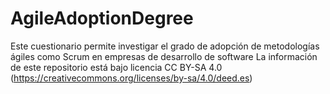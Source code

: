 # AgileAdoptionDegree
Este cuestionario permite investigar el grado de adopción de metodologías ágiles como Scrum en empresas de desarrollo de software
La información de este repositorio está bajo licencia CC BY-SA 4.0 (https://creativecommons.org/licenses/by-sa/4.0/deed.es)
